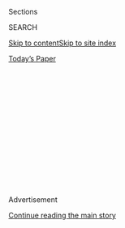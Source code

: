 <div id="app">

<div>

<div>

<div>

<div class="NYTAppHideMasthead css-1q2w90k e1suatyy0">

<div class="section css-ui9rw0 e1suatyy2">

<div class="css-eph4ug er09x8g0">

<div class="css-6n7j50">

</div>

<span class="css-1dv1kvn">Sections</span>

<div class="css-10488qs">

<span class="css-1dv1kvn">SEARCH</span>

</div>

[Skip to content](#site-content)[Skip to site
index](#site-index)

</div>

<div class="css-10698na e1huz5gh0">

</div>

</div>

<div id="masthead-bar-one" class="section hasLinks css-15hmgas e1csuq9d3">

<div class="css-uqyvli e1csuq9d0">

</div>

<div class="css-1uqjmks e1csuq9d1">

</div>

<div class="css-9e9ivx">

[](https://myaccount.nytimes3xbfgragh.onion/auth/login?response_type=cookie&client_id=vi)

</div>

<div class="css-1bvtpon e1csuq9d2">

[Today’s
Paper](https://www.nytimes3xbfgragh.onion/section/todayspaper)

</div>

</div>

</div>

</div>

<div data-aria-hidden="false">

<div id="site-content" data-role="main">

<div>

<div class="css-1aor85t" style="opacity:0.000000001;z-index:-1;visibility:hidden">

<div class="css-1hqnpie">

<div class="css-epjblv">

<span class="css-17xtcya">[Opinion](/section/opinion)</span><span class="css-x15j1o">|</span><span class="css-fwqvlz">Camp
Is Canceled. Three More Months of Family Time.
Help.</span>

</div>

<div class="css-k008qs">

<div class="css-1iwv8en">

<span class="css-18z7m18"></span>

<div>

</div>

</div>

<span class="css-1n6z4y">https://nyti.ms/2TDI5lw</span>

<div class="css-1705lsu">

<div class="css-4xjgmj">

<div class="css-4skfbu" data-role="toolbar" data-aria-label="Social Media Share buttons, Save button, and Comments Panel with current comment count" data-testid="share-tools">

  - 
  - 
  - 
  - 
    
    <div class="css-6n7j50">
    
    </div>

  - 
  - 

</div>

</div>

</div>

</div>

</div>

</div>

<div id="NYT_TOP_BANNER_REGION" class="css-13pd83m">

</div>

<div id="top-wrapper" class="css-1sy8kpn">

<div id="top-slug" class="css-l9onyx">

Advertisement

</div>

[Continue reading the main
story](#after-top)

<div class="ad top-wrapper" style="text-align:center;height:100%;display:block;min-height:250px">

<div id="top" class="place-ad" data-position="top" data-size-key="top">

</div>

</div>

<div id="after-top">

</div>

</div>

<div>

<div class="css-v5btjw etb61u70">

<div class="css-v05ibm etb61u71">

[Opinion](/section/opinion)

</div>

</div>

<div id="sponsor-wrapper" class="css-1hyfx7x">

<div id="sponsor-slug" class="css-19vbshk">

Supported by

</div>

[Continue reading the main
story](#after-sponsor)

<div id="sponsor" class="ad sponsor-wrapper" style="text-align:center;height:100%;display:block">

</div>

<div id="after-sponsor">

</div>

</div>

<div class="css-186x18t">

</div>

<div class="css-1vkm6nb ehdk2mb0">

# Camp Is Canceled. Three More Months of Family Time. Help.

</div>

We’re homemakers, stay-at-home parents and paid workers. All at the same
time.

<div class="css-18e8msd">

<div class="css-vp77d3 epjyd6m0">

<div class="css-1p10dcb ey68jwv0" data-aria-hidden="true">

[![Jennifer
Senior](https://static01.graylady3jvrrxbe.onion/images/2018/10/26/opinion/jennifer-senior/jennifer-senior-thumbLarge.png
"Jennifer Senior")](https://www.nytimes3xbfgragh.onion/by/jennifer-senior)

</div>

<div class="css-1baulvz">

By [<span class="css-1baulvz last-byline" itemprop="name">Jennifer
Senior</span>](https://www.nytimes3xbfgragh.onion/by/jennifer-senior)

<div class="css-8atqhb">

Opinion columnist

</div>

</div>

</div>

  - May 24,
    2020

  - 
    
    <div class="css-4xjgmj">
    
    <div class="css-d8bdto" data-role="toolbar" data-aria-label="Social Media Share buttons, Save button, and Comments Panel with current comment count" data-testid="share-tools">
    
      - 
      - 
      - 
      - 
        
        <div class="css-6n7j50">
        
        </div>
    
      - 
      - 
    
    </div>
    
    </div>

</div>

<div class="css-79elbk" data-testid="photoviewer-wrapper">

<div class="css-z3e15g" data-testid="photoviewer-wrapper-hidden">

</div>

<div class="css-1a48zt4 ehw59r15" data-testid="photoviewer-children">

![<span class="css-cnj6d5 e1z0qqy90" itemprop="copyrightHolder"><span class="css-1ly73wi e1tej78p0">Credit...</span><span><span>Tom
Werner/Getty
Images</span></span></span>](https://static01.graylady3jvrrxbe.onion/images/2020/05/24/opinion/24Senior/24Senior-articleLarge.jpg?quality=75&auto=webp&disable=upscale)

</div>

</div>

</div>

<div class="section meteredContent css-1r7ky0e" name="articleBody" itemprop="articleBody">

<div class="css-1fanzo5 StoryBodyCompanionColumn">

<div class="css-53u6y8">

Summer is upon us, and many summer camps across the Northeast — and
other parts of the country — [have been
canceled](https://www.nytimes3xbfgragh.onion/2020/05/22/nyregion/summer-camp-coronavirus.html?searchResultPosition=1).
We all know what this means: three more months of family togetherness\!
270 more meals\! 540 if you have teenagers\! All without the nominal
structure of online school\! Who’s excited?

I know. It’s a formula for enough tantrums to split the atom.

Because I’m a mother, and because I once wrote [a book about modern
parenthood](https://www.nytimes3xbfgragh.onion/2014/02/02/books/review/all-joy-and-no-fun-by-jennifer-senior.html),
I’ve spent a lot of time these days trying to diagnose why it is,
exactly, that the nerves of so many parents have been torn to ribbons in
the age of quarantine. I’m talking about the lucky ones, the ones who
still have jobs and do them from home. Here’s my best stab:

  - **1.** Quarantine parenting is marked by a dire absence of flow,
    which is more essential to our well-being at this moment than we
    ever knew, and

  - **2.** We’re living with the household requirements of the 1960s but
    the work and parenting expectations of 2020, which is a rotten
    combination, especially for mothers, and

  - **3.** Both of the above are probably related.

Proceeding in order: “Flow” is that heavenly state of total absorption
in a project. Your sense of time vanishes; it’s just you and the task at
hand, whether it’s painting or sinking shots through a basketball hoop.

It turns out that flow is critical to our well-being during this strange
time of self-exile. A few weeks ago I spoke to Kate Sweeny, a professor
of psychology at the University of California, Riverside, who recently
collaborated on a survey of 5,115 people under quarantine in China. To
her surprise, the people who best tolerated their confinement were not
the most mindful or optimistic; they were the ones who’d found the most
flow. She suspected it was why Americans have spent the last two months
baking bread and doing puzzles. “They’re intuitively seeking out flow
activities,” she said.

Flow, unfortunately, is rare in family life. The father of flow
research, Mihaly Csikszentmihalyi, told me so point-blank when I wrote
my book. When kids are small, their developing brains actually conspire
*against* flow, because they’re wired to sweep in as much stimuli as
possible, rather than to focus; even when they’re older, they’re still
churning windmills of need.

</div>

</div>

<div class="css-1fanzo5 StoryBodyCompanionColumn">

<div class="css-53u6y8">

And that’s during the best of times. Now, not only are we looking after
our children, an inherently non-flow activity, and not only are we
supervising their schoolwork and recreational pursuits — two things we
used to outsource — but we’re *working*.

You need a stretch of continuous, unmolested time to do good work.
Instead, your day is a torrent of interruptions, endlessly divided and
subdivided, a Zeno’s paradox of infinite tasks. There’s no flow at all.

Now add to this blurry slurry the other half of my theory: We’re both
1960s parents and 2020s parents all at once, a nightmare mash-up in the
space-time continuum, brought to you by a wormhole from hell.

Without school lunches and cartons of takeout at dinner, most of us,
both men and women, are doing more cooking — and therefore more cleaning
— than we’ve ever done in our lives. The home has become the renewed
locus of attention, just as it was when Betty Friedan wrote “The
Feminine Mystique” in 1963.

The trouble is, it’s 2020. [Over 70
percent](https://www.bls.gov/news.release/pdf/famee.pdf) of all mothers
now participate in the work force. And as soon as women entered the work
force, [the first thing that went to
seed](https://www.pewsocialtrends.org/2013/03/14/chapter-5-americans-time-at-paid-work-housework-child-care-1965-to-2011/)
was their homes. Instead, we compensate for our domestic delinquency by
actively, intensively parenting our children, spending [more
time](https://nymag.com/news/features/67024/) with them now than we did
in 1965.

</div>

</div>

<div class="css-1fanzo5 StoryBodyCompanionColumn">

<div class="css-53u6y8">

But in quarantine, we’re doing all of it. We’re homemakers. We’re
stay-at-home parents. We’re paid workers. All at the same bloody time.
But there *isn’t* time for all three, only time to feel like we’re
*failing* at all three, sometimes simultaneously, devoting low-quality
or insufficient attention to each role. We’re all making choices about
where to cut corners.

I cut corners on cleaning. But also, if I were to be honest, on
intensive mothering. It’s basically a return to the laissez-faire
parenting of the 1960s in my house. Fortnite has become my favorite
child-care provider. It’s just fine, really — my son is self-regulating,
so I can always get him to stop, and Fortnite gives him a chance to talk
to friends he dearly misses. But I still can’t shake the dull sense,
unique to our era, that this is simply wrong. Even though I know Betty
Draper would never have harbored this kind of guilt. She’d have shooed
Sally out of the kitchen and enjoyed a cigarette.

Recently, a grateful employee [tweeted out a
memo](https://twitter.com/slavetothehat/status/1259978637266366465) from
the Canadian federal government, which told its workers not to hold
themselves to pre-pandemic standards during this time. “You are not
‘working from home’,” it said. “You are ‘at your home, during a
crisis, trying to work.’ ”

It was such a generous distinction. It should be extended to raising
kids. We are not really “parenting,” in whatever sense that usually
means to us. We are managing parenthood during a pandemic. They are not
the same. And whatever we’re doing? It’s good enough.

*The Times is committed to publishing* [*a diversity of
letters*](https://www.nytimes3xbfgragh.onion/2019/01/31/opinion/letters/letters-to-editor-new-york-times-women.html)
*to the editor. We’d like to hear what you think about this or any of
our articles. Here are some*
[*tips*](https://help.nytimes3xbfgragh.onion/hc/en-us/articles/115014925288-How-to-submit-a-letter-to-the-editor)*.
And here’s our email:*
[*letters@NYTimes.com*](mailto:letters@NYTimes.com)*.*

*Follow The New York Times Opinion section on*
[*Facebook*](https://www.facebookcorewwwi.onion/nytopinion)*,* [*Twitter
(@NYTopinion)*](http://twitter.com/NYTOpinion) *and*
[*Instagram*](https://www.instagram.com/nytopinion/)*.*

</div>

</div>

</div>

<div>

</div>

<div>

</div>

<div>

</div>

<div>

<div id="bottom-wrapper" class="css-1ede5it">

<div id="bottom-slug" class="css-l9onyx">

Advertisement

</div>

[Continue reading the main
story](#after-bottom)

<div id="bottom" class="ad bottom-wrapper" style="text-align:center;height:100%;display:block;min-height:90px">

</div>

<div id="after-bottom">

</div>

</div>

</div>

</div>

</div>

## Site Index

<div>

</div>

## Site Information Navigation

  - [© <span>2020</span> <span>The New York Times
    Company</span>](https://help.nytimes3xbfgragh.onion/hc/en-us/articles/115014792127-Copyright-notice)

<!-- end list -->

  - [NYTCo](https://www.nytco.com/)
  - [Contact
    Us](https://help.nytimes3xbfgragh.onion/hc/en-us/articles/115015385887-Contact-Us)
  - [Work with us](https://www.nytco.com/careers/)
  - [Advertise](https://nytmediakit.com/)
  - [T Brand Studio](http://www.tbrandstudio.com/)
  - [Your Ad
    Choices](https://www.nytimes3xbfgragh.onion/privacy/cookie-policy#how-do-i-manage-trackers)
  - [Privacy](https://www.nytimes3xbfgragh.onion/privacy)
  - [Terms of
    Service](https://help.nytimes3xbfgragh.onion/hc/en-us/articles/115014893428-Terms-of-service)
  - [Terms of
    Sale](https://help.nytimes3xbfgragh.onion/hc/en-us/articles/115014893968-Terms-of-sale)
  - [Site
    Map](https://spiderbites.nytimes3xbfgragh.onion)
  - [Help](https://help.nytimes3xbfgragh.onion/hc/en-us)
  - [Subscriptions](https://www.nytimes3xbfgragh.onion/subscription?campaignId=37WXW)

</div>

</div>

</div>

</div>
